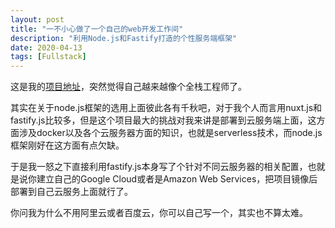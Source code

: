 ```yaml
---
layout: post
title: "一不小心做了一个自己的web开发工作间"
description: "利用Node.js和Fastify打造的个性服务端框架"
date: 2020-04-13
tags: [Fullstack]
---
```


这是我的[项目地址](https://github.com/tincochan/node-simple-webserver)，突然觉得自己越来越像个全栈工程师了。

<!--more-->

其实在关于node.js框架的选用上面彼此各有千秋吧，对于我个人而言用nuxt.js和fastify.js比较多，但是这个项目最大的挑战对我来讲是部署到云服务端上面，这方面涉及docker以及各个云服务器方面的知识，也就是serverless技术，而node.js框架刚好在这方面有点欠缺。

于是我一怒之下直接利用fastify.js本身写了个针对不同云服务器的相关配置，也就是说你建立自己的Google Cloud或者是Amazon Web Services，把项目镜像后部署到自己云服务上面就行了。

你问我为什么不用阿里云或者百度云，你可以自己写一个，其实也不算太难。